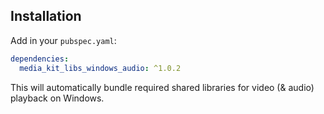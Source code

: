 ## Installation

Add in your `pubspec.yaml`:

```yaml
dependencies:
  media_kit_libs_windows_audio: ^1.0.2
```

This will automatically bundle required shared libraries for video (& audio) playback on Windows.
